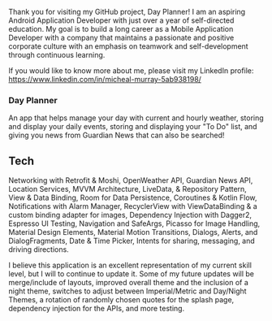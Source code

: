 Thank you for visiting my GitHub project, Day Planner!
I am an aspiring Android Application Developer with just over a year of self-directed education. My goal is to build a long career as a Mobile Application Developer 
with a company that maintains a passionate and positive corporate culture with an emphasis on teamwork and self-development through continuous learning.

If you would like to know more about me, please visit my LinkedIn profile: https://www.linkedin.com/in/micheal-murray-5ab938198/

### Day Planner
An app that helps manage your day with current and hourly weather, storing and display your daily events, storing and displaying your "To Do" list, and giving you news from 
Guardian News that can also be searched!

## Tech
Networking with Retrofit & Moshi, OpenWeather API, Guardian News API, Location Services, MVVM Architecture, LiveData, & Repository Pattern, View & Data Binding, 
Room for Data Persistence, Coroutines & Kotlin Flow, Notifications with Alarm Manager, RecyclerView with ViewDataBinding & a custom binding adapter for images, 
Dependency Injection with Dagger2, Espresso UI Testing, Navigation and SafeArgs, Picasso for Image Handling, Material Design Elements, Material Motion Transitions, 
Dialogs, Alerts, and DialogFragments, Date & Time Picker, Intents for sharing, messaging, and driving directions.


I believe this application is an excellent representation of my current skill level, but I will to continue to update it. Some of my future updates will be 
merge/include of layouts, improved overall theme and the inclusion of a night theme, switches to adjust between Imperial/Metric and Day/Night Themes, a rotation of 
randomly chosen quotes for the splash page, dependency injection for the APIs, and more testing.
